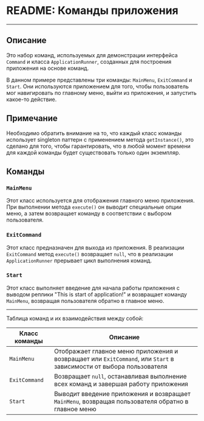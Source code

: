 # README: Команды приложения

---

## Описание

Это набор команд, используемых для демонстрации интерфейса `Command` и класса `ApplicationRunner`, созданных для построения приложения на основе команд.

В данном примере представлены три команды: `MainMenu`, `ExitCommand` и `Start`. Они используются приложением для того, чтобы пользователь мог навигировать по главному меню, выйти из приложения, и запустить какое-то действие.

## Примечание

Необходимо обратить внимание на то, что каждый класс команды использует singleton паттерн с применением метода `getInstance()`, это сделано для того, чтобы гарантировать, что в любой момент времени для каждой команды будет существовать только один экземпляр.

## Команды

### `MainMenu`

Этот класс используется для отображения главного меню приложения. При выполнении метода `execute()` он выводит специальные опции меню, а затем возвращает команду в соответствии с выбором пользователя.

### `ExitCommand`

Этот класс предназначен для выхода из приложения. В реализации `ExitCommand` метод `execute()` возвращает `null`, что в реализации `ApplicationRunner` прерывает цикл выполнения команд.

### `Start`

Этот класс выполняет введение для начала работы приложения с выводом реплики "This is start of application!" и возвращает команду `MainMenu`, возвращая пользователя обратно в главное меню.

---

Таблица команд и их взаимодействия между собой:

| Класс команды | Описание |
| --- | --- |
| `MainMenu` | Отображает главное меню приложения и возвращает или `ExitCommand`, или `Start` в зависимости от выбора пользователя |
| `ExitCommand` | Возвращает `null`, останавливая выполнение всех команд и завершая работу приложения |
| `Start` | Выводит введение приложения и возвращает `MainMenu`, возвращая пользователя обратно в главное меню |